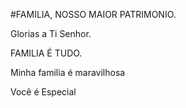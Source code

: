 #FAMILIA, NOSSO MAIOR PATRIMONIO.

Glorias a Ti Senhor.

FAMILIA É TUDO.

Minha familia é maravilhosa



Você é Especial
